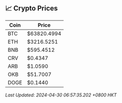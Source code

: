 ## 📈 Crypto Prices

| Coin | Price |
| ---- | ----- |
| BTC | $63820.4994 |
| ETH | $3216.5251 |
| BNB | $595.4512 |
| CRV | $0.4347 |
| ARB | $1.0590 |
| OKB | $51.7007 |
| DOGE | $0.1440 |

_Last Updated: 2024-04-30 06:57:35.202 +0800 HKT_